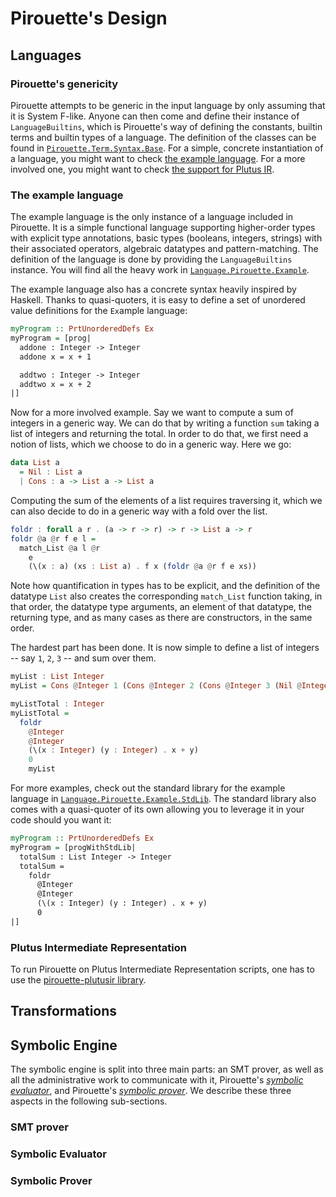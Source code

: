 Pirouette's Design
==================

Languages
---------

### Pirouette's genericity

Pirouette attempts to be generic in the input language by only assuming that it
is System F-like. Anyone can then come and define their instance of
`LanguageBuiltins`, which is Pirouette's way of defining the constants, builtin
terms and builtin types of a language. The definition of the classes can be
found in [`Pirouette.Term.Syntax.Base`]. For a simple, concrete instantiation of
a language, you might want to check [the example language]. For a more involved
one, you might want to check [the support for Plutus IR][plutus intermediate
representation].

[`Pirouette.Term.Syntax.Base`]: ./src/Pirouette/Term/Syntax/Base.hs

### The example language

[the example language]: #the-example-language

The example language is the only instance of a language included in Pirouette.
It is a simple functional language supporting higher-order types with explicit
type annotations, basic types (booleans, integers, strings) with their
associated operators, algebraic datatypes and pattern-matching. The definition
of the language is done by providing the `LanguageBuiltins` instance. You will
find all the heavy work in [`Language.Pirouette.Example`].

[`Language.Pirouette.Example`]: ./src/Language/Pirouette/Example.hs

The example language also has a concrete syntax heavily inspired by Haskell.
Thanks to quasi-quoters, it is easy to define a set of unordered value
definitions for the `Ex`ample language:
```haskell
myProgram :: PrtUnorderedDefs Ex
myProgram = [prog|
  addone : Integer -> Integer
  addone x = x + 1

  addtwo : Integer -> Integer
  addtwo x = x + 2
|]
```

Now for a more involved example. Say we want to compute a sum of integers in a
generic way. We can do that by writing a function `sum` taking a list of
integers and returning the total. In order to do that, we first need a notion of
lists, which we choose to do in a generic way. Here we go:
```haskell
data List a
  = Nil : List a
  | Cons : a -> List a -> List a
```

Computing the sum of the elements of a list requires traversing it, which we can
also decide to do in a generic way with a fold over the list.
```haskell
foldr : forall a r . (a -> r -> r) -> r -> List a -> r
foldr @a @r f e l =
  match_List @a l @r
    e
    (\(x : a) (xs : List a) . f x (foldr @a @r f e xs))
```
Note how quantification in types has to be explicit, and the definition of the
datatype `List` also creates the corresponding `match_List` function taking, in
that order, the datatype type arguments, an element of that datatype, the
returning type, and as many cases as there are constructors, in the same order.

The hardest part has been done. It is now simple to define a list of integers --
say `1`, `2`, `3` -- and sum over them.
```haskell
myList : List Integer
myList = Cons @Integer 1 (Cons @Integer 2 (Cons @Integer 3 (Nil @Integer)))

myListTotal : Integer
myListTotal =
  foldr
    @Integer
    @Integer
    (\(x : Integer) (y : Integer) . x + y)
    0
    myList
```

For more examples, check out the standard library for the example language in
[`Language.Pirouette.Example.StdLib`]. The standard library also comes with a
quasi-quoter of its own allowing you to leverage it in your code should you want
it:
```haskell
myProgram :: PrtUnorderedDefs Ex
myProgram = [progWithStdLib|
  totalSum : List Integer -> Integer
  totalSum =
    foldr
      @Integer
      @Integer
      (\(x : Integer) (y : Integer) . x + y)
      0
|]
```

[`Language.Pirouette.Example.StdLib`]: ./src/Language/Pirouette/Example/StdLib.hs

### Plutus Intermediate Representation

[plutus intermediate representation]: #plutus-intermediate-representation

To run Pirouette on Plutus Intermediate Representation scripts, one has to use
the [pirouette-plutusir library].

[pirouette-plutusir library]: https://github.com/tweag/pirouette-plutusir

Transformations
---------------

Symbolic Engine
---------------

The symbolic engine is split into three main parts: an SMT prover, as well as
all the administrative work to communicate with it, Pirouette's _[symbolic
evaluator]_, and Pirouette's _[symbolic prover]_. We describe these three
aspects in the following sub-sections.

### SMT prover

[smt prover]: #smt-prover

### Symbolic Evaluator

[symbolic evaluator]: #symbolic-evaluator

### Symbolic Prover

[symbolic prover]: #symbolic-prover
